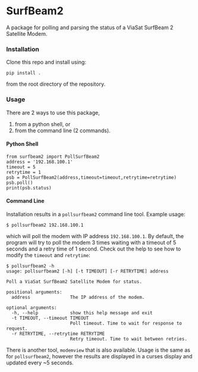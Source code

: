 # SurfBeam2 #
A package for polling and parsing the status of a ViaSat SurfBeam 2 Satellite Modem.

### Installation ###

Clone this repo and install using:

    pip install .

from the root directory of the repository.

### Usage ###

There are 2 ways to use this package,
1) from a python shell, or
2) from the command line (2 commands).

#### Python Shell ####

    from surfbeam2 import PollSurfBeam2
    address = '192.168.100.1'
    timeout = 5
    retrytime = 1
    psb = PollSurfBeam2(address,timeout=timeout,retrytime=retrytime)
    psb.poll()
    print(psb.status)

#### Command Line ####
Installation results in a `pollsurfbeam2` command line tool. Example usage:

    $ pollsurfbeam2 192.168.100.1

which will poll the modem with IP address `192.168.100.1`. By default, the
program will try to poll the modem 3 times waiting with a timeout of 5
seconds and a retry time of 1 second. Check out the help to see how to
modify the `timeout` and `retrytime`:

    $ pollsurfbeam2 -h
    usage: pollsurfbeam2 [-h] [-t TIMEOUT] [-r RETRYTIME] address
    
    Poll a ViaSat SurfBeam2 Satellite Modem for status.
    
    positional arguments:
      address               The IP address of the modem.
    
    optional arguments:
      -h, --help            show this help message and exit
      -t TIMEOUT, --timeout TIMEOUT
                            Poll timeout. Time to wait for response to request.
      -r RETRYTIME, --retrytime RETRYTIME
                            Retry timeout. Time to wait between retries.


There is another tool, `modemview` that is also available. Usage is the same
as for `pollsurfbeam2`, however the results are displayed in a curses display
and updated every ~5 seconds.